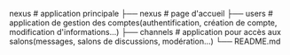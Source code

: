nexus                       # application principale
├── nexus                   # page d'accueil
├── users                   # application de gestion des comptes(authentification, création de compte, modification d'informations...)
├── channels                # application pour accès aux salons(messages, salons de discussions, modération...)
└── README.md
